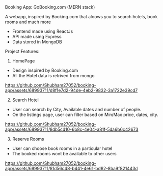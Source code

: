 Booking App: GoBooking.com (MERN stack)

A webapp, inspired by Booking.com that aloows you to search hotels, book rooms and much more

- Frontend made using ReactJs
- API made using Express
- Data stored in MongoDB


Project Features:

1. HomePage
- Design inspired by Booking.com
- All the Hotel data is retrived from mongo

https://github.com/Shubham27052/booking-app/assets/68993711/d8f1e7d2-94de-4eb2-9832-3a1722e39cd7


2. Search Hotel
- User can search by City, Available dates and number of people.
- On the listings page, user can filter based on Min/Max price, dates, city.
  
https://github.com/Shubham27052/booking-app/assets/68993711/8db5cd10-6b8c-4e04-a81f-5da6b6c42673


3. Reserve Rooms
- User can choose book rooms in a particular hotel
- The booked rooms wont be available to other users

https://github.com/Shubham27052/booking-app/assets/68993711/81d56c48-b441-4e61-bd82-8ba9f821443d



